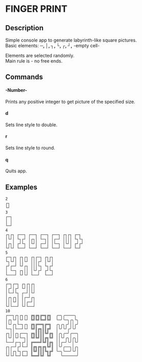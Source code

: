 # FINGER PRINT
## Description

Simple console app to generate labyrinth-like square pictures.<br>
Basic elements: **─, │, ┐, └, ┌, ┘,** -empty cell-

Elements are selected randomly.<br>
Main rule is - no free ends.<br>

## Commands

#### -Number-<br>

Prints any positive integer to get picture of the specified size. <br>

#### d<br>

Sets line style to double. 

#### r<br>

Sets line style to round.

#### q<br>

Quits app.

## Examples
```
2
┌┐
└┘
3
┌─┐
│ │
└─┘
4
┌┐┌┐ ┌──┐ ┌──┐ ┌──┐ ┌──┐ ┌┐┌┐ ┌─┐ 
│└┘│ └┐┌┘ │┌┐│ └─┐│ │┌─┘ ││││ └┐└┐
│┌┐│ ┌┘└┐ │└┘│ ┌─┘│ │└─┐ │└┘│ ┌┘┌┘
└┘└┘ └──┘ └──┘ └──┘ └──┘ └──┘ └─┘ 
5
┌─┐┌┐ ┌┐┌┐ ┌┐┌─┐ ┌┐┌┐ 
└┐└┘│ ││└┘ │││┌┘ │└┘│ 
┌┘┌─┘ └┘┌┐ │││└┐ └┐┌┘ 
│ └─┐ ┌┐││ │└┘┌┘ ┌┘└┐ 
└───┘ └┘└┘ └──┘  └──┘ 
6
┌─┐┌─┐ ┌┐┌┐┌┐ 
│┌┘│┌┘ └┘││││ 
│└─┘└┐ ┌─┘│└┘ 
│┌┐┌┐│ │┌─┘┌┐ 
│││└┘│ ││┌─┘│ 
└┘└──┘ └┘└──┘ 
10
┌──┐┌┐┌┐┌┐ ╔╗╔╗╔═╗╔╗  ╭─╮╭────╮ 
│┌┐└┘│└┘└┘ ╚╝╚╝╚═╝╚╝  ╰─╯╰─╮╭╮╰╮
│└┘┌┐└─┐┌┐ ╔╗╔══╗╔═╗  ╭╮╭╮╭╯││╭╯
└─┐│└──┘└┘ ╚╝║╔╗║║╔╝  │╰╯╰╯╭╯╰╯ 
┌┐││┌┐┌──┐ ╔╗║║║║╚╝╔╗ │╭╮╭─╯╭──╮
│└┘│└┘└─┐│ ╚╝╚╝║║╔╗╚╝ ││╰╯╭╮│╭╮│
└──┘┌─┐┌┘│ ╔═══╝╚╝║╔╗ ││╭─╯╰╯│╰╯
┌┐┌─┘┌┘└─┘ ║╔╗╔╗╔╗╚╝║ │╰╯╭──╮│╭╮
│││┌┐└┐┌─┐ ║╚╝║║║╚╗╔╝ ╰─╮╰──╯╰╯│
└┘└┘└─┘└─┘ ╚══╝╚╝ ╚╝    ╰──────╯
```
